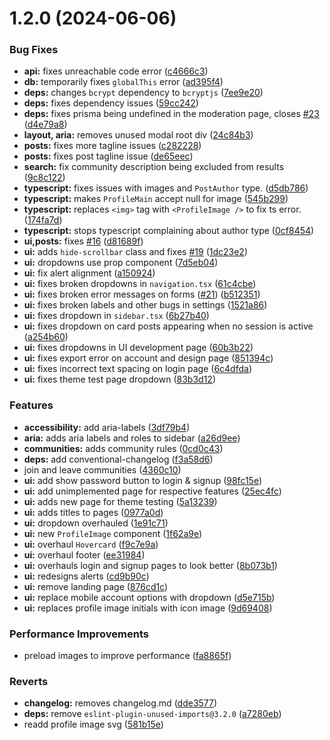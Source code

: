 # 1.2.0 (2024-06-06)


### Bug Fixes

* **api:** fixes unreachable code error ([c4666c3](https://github.com/CMD-Forum/cmd-forum/commit/c4666c3bcc8065d9a6e8727b4245660b57a18759))
* **db:** temporarily fixes `globalThis` error ([ad395f4](https://github.com/CMD-Forum/cmd-forum/commit/ad395f42c81effa6d85d57080a679ccd2f313c12))
* **deps:** changes `bcrypt` dependency to `bcryptjs` ([7ee9e20](https://github.com/CMD-Forum/cmd-forum/commit/7ee9e20e705dabaaa25b8ccaae692cd86496b57b))
* **deps:** fixes dependency issues ([59cc242](https://github.com/CMD-Forum/cmd-forum/commit/59cc2424130ef2cb5be80d35475a5930d3b359ac))
* **deps:** fixes prisma being undefined in the moderation page, closes [#23](https://github.com/CMD-Forum/cmd-forum/issues/23) ([d4e79a8](https://github.com/CMD-Forum/cmd-forum/commit/d4e79a892adbd2dd2fa4a53cced657ca6ed5a940))
* **layout, aria:** removes unused modal root div ([24c84b3](https://github.com/CMD-Forum/cmd-forum/commit/24c84b3cc3e0e13e161d780e33ca2f73b12532a9))
* **posts:** fixes more tagline issues ([c282228](https://github.com/CMD-Forum/cmd-forum/commit/c2822287bf64ad78a48fc9baa4864b0eb7512571))
* **posts:** fixes post tagline issue ([de65eec](https://github.com/CMD-Forum/cmd-forum/commit/de65eec5d26a46f0dfc4b12a58f1adc5a90c173a))
* **search:** fix community description being excluded from results ([9c8c122](https://github.com/CMD-Forum/cmd-forum/commit/9c8c1222b07238135d024cafa943374392a1eb57))
* **typescript:** fixes issues with images and `PostAuthor` type. ([d5db786](https://github.com/CMD-Forum/cmd-forum/commit/d5db7868589969857f0539bf36a00741e719c798))
* **typescript:** makes `ProfileMain` accept null for image ([545b299](https://github.com/CMD-Forum/cmd-forum/commit/545b29924ebca64d03c6858e7f38c14f6212ccd7))
* **typescript:** replaces `<img>` tag with `<ProfileImage />` to fix ts error. ([174fa7d](https://github.com/CMD-Forum/cmd-forum/commit/174fa7d161267b064dcafb5f90ee18e775a94410))
* **typescript:** stops typescript complaining about author type ([0cf8454](https://github.com/CMD-Forum/cmd-forum/commit/0cf8454b9440997932eef8d8a98033ced40e9fb1))
* **ui,posts:** fixes [#16](https://github.com/CMD-Forum/cmd-forum/issues/16) ([d81689f](https://github.com/CMD-Forum/cmd-forum/commit/d81689fe2373587503272a02873665a02e66bf3f))
* **ui:** adds `hide-scrollbar` class and fixes [#19](https://github.com/CMD-Forum/cmd-forum/issues/19) ([1dc23e2](https://github.com/CMD-Forum/cmd-forum/commit/1dc23e2f48244aa37d0803a5ac7974bbb556dcd3))
* **ui:** dropdowns use prop component ([7d5eb04](https://github.com/CMD-Forum/cmd-forum/commit/7d5eb0407a37b3064b305a45dbffa3341b6e08d8))
* **ui:** fix alert alignment ([a150924](https://github.com/CMD-Forum/cmd-forum/commit/a1509241d35c9d89301a42ed5b77ab9cb29924d9))
* **ui:** fixes broken dropdowns in `navigation.tsx` ([61c4cbe](https://github.com/CMD-Forum/cmd-forum/commit/61c4cbe2fae6ee42f67d623fc045258583bee591))
* **ui:** fixes broken error messages on forms ([#21](https://github.com/CMD-Forum/cmd-forum/issues/21)) ([b512351](https://github.com/CMD-Forum/cmd-forum/commit/b5123513776dd6cc561216a2c49b3602f7432bc3))
* **ui:** fixes broken labels and other bugs in settings ([1521a86](https://github.com/CMD-Forum/cmd-forum/commit/1521a867bc5ea3581f8ef2fcfdeba4a7fb9141f9))
* **ui:** fixes dropdown in `sidebar.tsx` ([6b27b40](https://github.com/CMD-Forum/cmd-forum/commit/6b27b40d6aa4d127eb40068b746c20f0efa35c27))
* **ui:** fixes dropdown on card posts appearing when no session is active ([a254b60](https://github.com/CMD-Forum/cmd-forum/commit/a254b60d3582613c385c5c6a9ddc3e8952ae9407))
* **ui:** fixes dropdowns in UI development page ([60b3b22](https://github.com/CMD-Forum/cmd-forum/commit/60b3b22bd1d76908f5034841648e0dc7c77394a8))
* **ui:** fixes export error on account and design page ([851394c](https://github.com/CMD-Forum/cmd-forum/commit/851394c9229b207bdbb64ffc7c31e02d47557d9d))
* **ui:** fixes incorrect text spacing on login page ([6c4dfda](https://github.com/CMD-Forum/cmd-forum/commit/6c4dfda26fdfb7bd050eab41e5ea084cfc63e5d6))
* **ui:** fixes theme test page dropdown ([83b3d12](https://github.com/CMD-Forum/cmd-forum/commit/83b3d12aeb633fbec0374d6e5b5aeb7c108484b3))


### Features

* **accessibility:** add aria-labels ([3df79b4](https://github.com/CMD-Forum/cmd-forum/commit/3df79b4cf0c7a91c72476bab75589b36d0d3e86a))
* **aria:** adds aria labels and roles to sidebar ([a26d9ee](https://github.com/CMD-Forum/cmd-forum/commit/a26d9eedcd8b381e1e87d58c337511b39c143223))
* **communities:** adds community rules ([0cd0c43](https://github.com/CMD-Forum/cmd-forum/commit/0cd0c43b0ec8a08e5027f5f7fd53b5d738d8ab5f))
* **deps:** add conventional-changelog ([f3a58d6](https://github.com/CMD-Forum/cmd-forum/commit/f3a58d65149a46e19f99ec19d7a895fe53d18d48))
* join and leave communities ([4360c10](https://github.com/CMD-Forum/cmd-forum/commit/4360c108d47df61a9e70381d8426f0a041c5e29c))
* **ui:** add show password button to login & signup ([98fc15e](https://github.com/CMD-Forum/cmd-forum/commit/98fc15ec9c19b51bf0f52aa0fe375019c0331b40))
* **ui:** add unimplemented page for respective features ([25ec4fc](https://github.com/CMD-Forum/cmd-forum/commit/25ec4fc32cb0a15ecc523d34328eb115cc1a73f5))
* **ui:** adds new page for theme testing ([5a13239](https://github.com/CMD-Forum/cmd-forum/commit/5a13239bf9c02d28230dc56def97829aa19fe91a))
* **ui:** adds titles to pages ([0977a0d](https://github.com/CMD-Forum/cmd-forum/commit/0977a0d15d098ed43f56fcb44f05394c5e6d762f))
* **ui:** dropdown overhauled ([1e91c71](https://github.com/CMD-Forum/cmd-forum/commit/1e91c71d6d2bdc7d34420a7112025006d5a9f778))
* **ui:** new `ProfileImage` component ([1f62a9e](https://github.com/CMD-Forum/cmd-forum/commit/1f62a9e9dff637406a7c1574d10c095c36c2ba35))
* **ui:** overhaul `Hovercard` ([f9c7e9a](https://github.com/CMD-Forum/cmd-forum/commit/f9c7e9a2296526af5407abf8ab3645c53785a15d))
* **ui:** overhaul footer ([ee31984](https://github.com/CMD-Forum/cmd-forum/commit/ee319847a2bf70bfc4a35ca22ef400bf5a5fa593))
* **ui:** overhauls login and signup pages to look better ([8b073b1](https://github.com/CMD-Forum/cmd-forum/commit/8b073b190032614b9a1e131d06072902b4761ea6))
* **ui:** redesigns alerts ([cd9b90c](https://github.com/CMD-Forum/cmd-forum/commit/cd9b90cace112dbad22cc15eef499195f9fee0b9))
* **ui:** remove landing page ([876cd1c](https://github.com/CMD-Forum/cmd-forum/commit/876cd1c9b06de493d5185a97592a024900ce6d2f))
* **ui:** replace mobile account options with dropdown ([d5e715b](https://github.com/CMD-Forum/cmd-forum/commit/d5e715b493689cefdd442b5102966beaff8b75e4))
* **ui:** replaces profile image initials with icon image ([9d69408](https://github.com/CMD-Forum/cmd-forum/commit/9d694084924b668a75cc502c5e0b2cd6b03a9ad7))


### Performance Improvements

* preload images to improve performance ([fa8865f](https://github.com/CMD-Forum/cmd-forum/commit/fa8865f041aaf289cf084586865d62e5a13847f4))


### Reverts

* **changelog:** removes changelog.md ([dde3577](https://github.com/CMD-Forum/cmd-forum/commit/dde357795865a62aa2c733abd2515574d7f3fefc))
* **deps:** remove `eslint-plugin-unused-imports@3.2.0` ([a7280eb](https://github.com/CMD-Forum/cmd-forum/commit/a7280eb5b2feef9f684fd9289f7a94dd44f81390))
* readd profile image svg ([581b15e](https://github.com/CMD-Forum/cmd-forum/commit/581b15eef8603036ddfbcc32cfb028b0281c77e8))



